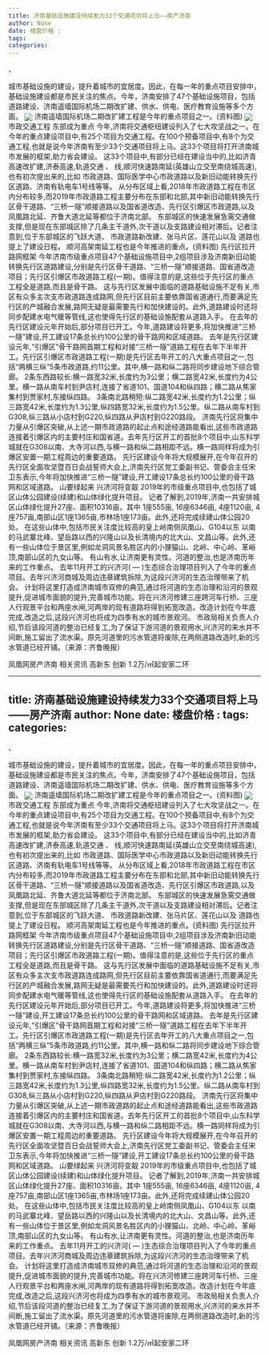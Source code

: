 ```yaml
---
title: 济南基础设施建设持续发力33个交通项目将上马——房产济南
author: None
date: 楼盘价格 : 
tags: 
categories: 
---
```

、
<!-- more -->
城市基础设施的建设，提升着城市的宜居度。因此，在每一年的重点项目安排中，基础设施建设都是市民关注的焦点。今年，济南安排了47个基础设施项目，包括道路建设、济南遥墙国际机场二期改扩建、供水、供电、医疗教育设施等多个方面。
<img align="center" border="0" src="//s1.ifengimg.com/2019/02/21/58f1c1f59b9cc4092e6bb0b8b1710a35.jpg" />
济南遥墙国际机场二期改扩建工程是今年的重点项目之一。(资料图)
<img align="center" border="0" src="//s2.ifengimg.com/2019/02/21/63bfff638c149907c1973c7c04ec31fc.jpg" />
市政交通工程
东部成为重点
今年,济南将交通枢纽建设列入了七大攻坚战之一。在今年的重点建设项目中,有25个项目为交通工程。在100个预备项目中,有8个为交通工程,也就是说今年济南有至少33个交通项目将上马。这33个项目将打开济南城市发展的框架,助力省会建设。
这33个项目中,有部分已经在建设当中的,比如济青高速改扩建,济泰高速,轨道交通
、
线,顺河快速路南延(英雄山立交至南绕城高速),也有初次提出来的,比如
市政道路、国际医学中心市政道路以及新旧动能转换先行区道路、济南有轨电车1号线等等。
从分布区域上看,2018年市政道路工程在市区内分布较多,而2019年市政道路工程主要分布在东部和北部,其中新旧动能转换先行区骨干道路、“三桥一隧”顺接道路以及国省道改造、先行区引爆区市政道路,以及凤凰路北延、齐鲁大道北延等都位于济南北部。
东部城区的快速发展急需交通做支撑,但是现在东部城区除了几条主干道外,次干道以及支路建设相对滞后。记者注意到,位于东部城区的飞跃大道、
市政道路新改建、张马片区、莲花山以及
道路也提上了建设日程。
顺河高架南延工程也是今年推进的重点。(资料图)
先行区拉开
路网框架
今年济南市级重点项目47个基础设施项目中,2组项目涉及济南新旧动能转换先行区道路建设,分别是先行区骨干道路、“三桥一隧”顺接道路、国省道改造项目；先行区引爆区市政道路工程(一期)。值得注意的是,这些位于先行区的重点工程全是道路,而且是骨干路。
这与先行区发展中面临的道路基础设施不足有关,市区有众多主次支市政道路连成路网,但先行区目前主要依靠国省道通行,而要满足先行区的产城融合发展,路网无疑是最需要先行和加快建设的。此外,道路建设时还将同步配建水电气暖等管线,这也使得先行区的基础设施配套从道路入手。
在去年的先行区建设元年开始后,部分项目已开工。今年,道路建设将更多,将加快推进“三桥一隧”建设,开工建设17条总长约100公里的骨干路网和区域道路。
去年是先行区建设元年,“引爆区”骨干路网首期工程和对接“三桥一隧”道路工程在去年下半年开工。先行区引爆区市政道路工程(一期)是先行区去年开工的八大重点项目之一,包括“两横三纵”5条市政道路,约11公里。其中,横一路和纵二路将同步建设地下综合管廊。
2条东西路较长:横一路宽32米,长度约为3公里；横二路宽42米,长度约为4公里。横一路从南车村到尹店村,连接了省道101、国道104和纵四路；横二路从焦家集村到贾家村,东接纵四路。
3条南北路稍短:纵二路宽42米,长度约为1.2公里；纵三路宽42米,长度约为1.3公里,纵四路宽32米,长度约为1.5公里。纵二路从南车村到G308,纵三路从小店村到G220,纵四路从尹店村到G220路段。
济南先行区将集中力量从引爆区突破,从上述一期市政道路的起止点和途经道路能看出,这些市政道路连接着引爆区内的主要村庄和国省道。去年先行区开工的首批8个项目中,山东科学城就在G308以南、大寺河以西,与横一路和纵二路相距不远。横一路同样将成为引爆区安置一期工程周边的重要道路。
先行区建设今年将大规模展开,在今年召开的先行区全面攻坚暨百日会战誓师大会上,济南先行区党工委副书记、管委会主任宋卫东表示,今年将加快推进“三桥一隧”建设,开工建设17条总长约100公里的骨干路网和区域道路。
山要绿起来
兴济河将变靓
2019年的市级重点项目中,也包括了城区山体公园建设(续建)和山体绿化提升项目。
记者了解到,2019年,济南一共安排城区山体绿化提升27座、面积10316亩。其中
1座555亩,
16座6346亩,
4座1120亩,
4座757亩,南部山区1座1365亩,市林场1座173亩。此外,还将完成续建山体公园20处。
在这些山体中,包括市民关注度比较高的皇上岭南侧凤凰山、G104以东
以南的马武寨北峰、望岳路以西的兴隆山以及长清境内的北大山、文昌山等。此外,还有一些山体位于景区里,例如龙洞风景名胜区内的小狸猫山、北岭、中心岭、革峪顶,南部山区的九女山等。
有山有水,让济南更有灵性。河道的整治,也是济南历年来的工作重点。
去年11月开工的兴济河(
—
)生态综合治理项目列入了今年的重点项目。去年兴济河商城及周边违章建筑拆除,为这段兴济河的生态治理带来了机会。
计划将这里打造成济南城市双修的典范,通过将河道的生态治理和沿河的景观提升,促进城市面貌的提升,完善城市功能。将在兴济河修建三座跨河车行桥、三座人行观景平台和两座水闸,河两岸的现有道路将得到拓宽改造。改造计划在今年底完成,改造之后,这段兴济河也将成为四季有水的城市景观河。
市政局相关负责人介绍,节后该段河道的整治已经复工,为了保证下游河道的景观用水,兴济河的来水并不间断,施工留出了流水渠。原先河道里的污水管道将废除,在两侧道路改造时,新的污水管道已经开铺。（来源：齐鲁晚报）
                        
                        
                        
                        
                                        
                    
                    
                
                    
                    
                    
                
                    
                
凤凰网房产济南
相关资讯
高新东 创新
1.2万/㎡起安家二环
	                        
	                    
	                        
	                    
---
title: 济南基础设施建设持续发力33个交通项目将上马——房产济南
author: None
date: 楼盘价格 : 
tags: 
categories: 
---
、
<!-- more -->
城市基础设施的建设，提升着城市的宜居度。因此，在每一年的重点项目安排中，基础设施建设都是市民关注的焦点。今年，济南安排了47个基础设施项目，包括道路建设、济南遥墙国际机场二期改扩建、供水、供电、医疗教育设施等多个方面。
<img align="center" border="0" src="//s1.ifengimg.com/2019/02/21/58f1c1f59b9cc4092e6bb0b8b1710a35.jpg" />
济南遥墙国际机场二期改扩建工程是今年的重点项目之一。(资料图)
<img align="center" border="0" src="//s2.ifengimg.com/2019/02/21/63bfff638c149907c1973c7c04ec31fc.jpg" />
市政交通工程
东部成为重点
今年,济南将交通枢纽建设列入了七大攻坚战之一。在今年的重点建设项目中,有25个项目为交通工程。在100个预备项目中,有8个为交通工程,也就是说今年济南有至少33个交通项目将上马。这33个项目将打开济南城市发展的框架,助力省会建设。
这33个项目中,有部分已经在建设当中的,比如济青高速改扩建,济泰高速,轨道交通
、
线,顺河快速路南延(英雄山立交至南绕城高速),也有初次提出来的,比如
市政道路、国际医学中心市政道路以及新旧动能转换先行区道路、济南有轨电车1号线等等。
从分布区域上看,2018年市政道路工程在市区内分布较多,而2019年市政道路工程主要分布在东部和北部,其中新旧动能转换先行区骨干道路、“三桥一隧”顺接道路以及国省道改造、先行区引爆区市政道路,以及凤凰路北延、齐鲁大道北延等都位于济南北部。
东部城区的快速发展急需交通做支撑,但是现在东部城区除了几条主干道外,次干道以及支路建设相对滞后。记者注意到,位于东部城区的飞跃大道、
市政道路新改建、张马片区、莲花山以及
道路也提上了建设日程。
顺河高架南延工程也是今年推进的重点。(资料图)
先行区拉开
路网框架
今年济南市级重点项目47个基础设施项目中,2组项目涉及济南新旧动能转换先行区道路建设,分别是先行区骨干道路、“三桥一隧”顺接道路、国省道改造项目；先行区引爆区市政道路工程(一期)。值得注意的是,这些位于先行区的重点工程全是道路,而且是骨干路。
这与先行区发展中面临的道路基础设施不足有关,市区有众多主次支市政道路连成路网,但先行区目前主要依靠国省道通行,而要满足先行区的产城融合发展,路网无疑是最需要先行和加快建设的。此外,道路建设时还将同步配建水电气暖等管线,这也使得先行区的基础设施配套从道路入手。
在去年的先行区建设元年开始后,部分项目已开工。今年,道路建设将更多,将加快推进“三桥一隧”建设,开工建设17条总长约100公里的骨干路网和区域道路。
去年是先行区建设元年,“引爆区”骨干路网首期工程和对接“三桥一隧”道路工程在去年下半年开工。先行区引爆区市政道路工程(一期)是先行区去年开工的八大重点项目之一,包括“两横三纵”5条市政道路,约11公里。其中,横一路和纵二路将同步建设地下综合管廊。
2条东西路较长:横一路宽32米,长度约为3公里；横二路宽42米,长度约为4公里。横一路从南车村到尹店村,连接了省道101、国道104和纵四路；横二路从焦家集村到贾家村,东接纵四路。
3条南北路稍短:纵二路宽42米,长度约为1.2公里；纵三路宽42米,长度约为1.3公里,纵四路宽32米,长度约为1.5公里。纵二路从南车村到G308,纵三路从小店村到G220,纵四路从尹店村到G220路段。
济南先行区将集中力量从引爆区突破,从上述一期市政道路的起止点和途经道路能看出,这些市政道路连接着引爆区内的主要村庄和国省道。去年先行区开工的首批8个项目中,山东科学城就在G308以南、大寺河以西,与横一路和纵二路相距不远。横一路同样将成为引爆区安置一期工程周边的重要道路。
先行区建设今年将大规模展开,在今年召开的先行区全面攻坚暨百日会战誓师大会上,济南先行区党工委副书记、管委会主任宋卫东表示,今年将加快推进“三桥一隧”建设,开工建设17条总长约100公里的骨干路网和区域道路。
山要绿起来
兴济河将变靓
2019年的市级重点项目中,也包括了城区山体公园建设(续建)和山体绿化提升项目。
记者了解到,2019年,济南一共安排城区山体绿化提升27座、面积10316亩。其中
1座555亩,
16座6346亩,
4座1120亩,
4座757亩,南部山区1座1365亩,市林场1座173亩。此外,还将完成续建山体公园20处。
在这些山体中,包括市民关注度比较高的皇上岭南侧凤凰山、G104以东
以南的马武寨北峰、望岳路以西的兴隆山以及长清境内的北大山、文昌山等。此外,还有一些山体位于景区里,例如龙洞风景名胜区内的小狸猫山、北岭、中心岭、革峪顶,南部山区的九女山等。
有山有水,让济南更有灵性。河道的整治,也是济南历年来的工作重点。
去年11月开工的兴济河(
—
)生态综合治理项目列入了今年的重点项目。去年兴济河商城及周边违章建筑拆除,为这段兴济河的生态治理带来了机会。
计划将这里打造成济南城市双修的典范,通过将河道的生态治理和沿河的景观提升,促进城市面貌的提升,完善城市功能。将在兴济河修建三座跨河车行桥、三座人行观景平台和两座水闸,河两岸的现有道路将得到拓宽改造。改造计划在今年底完成,改造之后,这段兴济河也将成为四季有水的城市景观河。
市政局相关负责人介绍,节后该段河道的整治已经复工,为了保证下游河道的景观用水,兴济河的来水并不间断,施工留出了流水渠。原先河道里的污水管道将废除,在两侧道路改造时,新的污水管道已经开铺。（来源：齐鲁晚报）
                        
                        
                        
                        
                                        
                    
                    
                
                    
                    
                    
                
                    
                
凤凰网房产济南
相关资讯
高新东 创新
1.2万/㎡起安家二环
	                        
	                    
	                        
	                    

